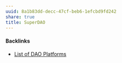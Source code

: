 ```yaml
---
uuid: 8a1b83dd-decc-47cf-beb6-1efcbd9fd242
share: true
title: SuperDAO
---
```

#### Backlinks

* [List of DAO Platforms](/d41ecdc9-4b6e-4ee7-a402-e8f8592cd696)